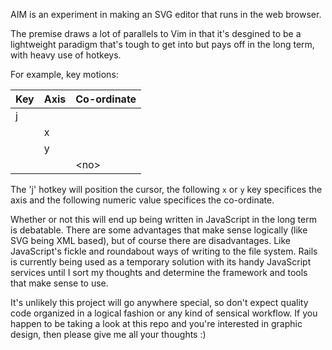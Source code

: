 AIM is an experiment in making an SVG editor that runs in the web browser.

The premise draws a lot of parallels to Vim in that it's desgined to be a lightweight paradigm that's tough to get into but pays off in the long term, with heavy use of hotkeys.

For example, key motions: 

| Key | Axis | Co-ordinate | 
|-----|------|-------------| 
| j   |      |             | 
|     | x    |             | 
|     | y    |             | 
|     |      | &lt;no&gt;  | 

The 'j' hotkey will position the cursor, the following `x` or `y` key specifices the axis and the following numeric value specifices the co-ordinate.

Whether or not this will end up being written in JavaScript in the long term is debatable. There are some advantages that make sense logically (like SVG being XML based), but of course there are disadvantages. Like JavaScript's fickle and roundabout ways of writing to the file system. Rails is currently being used as a temporary solution with its handy JavaScript services until I sort my thoughts and determine the framework and tools that make sense to use.

It's unlikely this project will go anywhere special, so don't expect quality code organized in a logical fashion or any kind of sensical workflow. If you happen to be taking a look at this repo and you're interested in graphic design, then please give me all your thoughts :)
